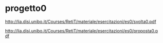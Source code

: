 # progetto0
http://lia.disi.unibo.it/Courses/RetiT/materiale/esercitazioni/es0/svolta0.pdf

http://lia.disi.unibo.it/Courses/RetiT/materiale/esercitazioni/es0/proposta0.pdf
